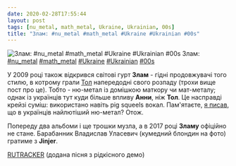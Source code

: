 ```yaml
---
date: 2020-02-28T17:55:44
layout: post
tags: [nu_metal, math_metal, Ukraine, Ukrainian, 00s]
title: "Злам: #nu_metal #math_metal #Ukraine #Ukrainian #00s"
---
```

![Злам: #nu_metal #math_metal #Ukraine #Ukrainian #00s](/assets/photos/photo_907@28-02-2020_17-55-44.jpg)
Злам: [#nu_metal](/tags/#nu_metal) [#math_metal](/tags/#math_metal) [#Ukraine](/tags/#Ukraine) [#Ukrainian](/tags/#Ukrainian) [#00s](/tags/#00s)

У 2009 році також відкрився світові гурт **Злам** - гідні продовжувачі того стилю, в котрому грали [Тол](https://t.me/vast_space_unexplored/3453) напередодні свого розпаду (трохи вище пост про це). Тобто - ню-метал із домішкою маткору чи мат-металу; однак із українців тут куди більше впливу **Анни**, ніж **Тол**. Це насправді крейзі суміш: використано навіть pig squeels вокал. Пам&#39;ятаєте, [я писав](https://t.me/vast_space_unexplored/3453), що в українців найлютіший ню-метал? Отож.

Попереду два альбоми і ще трошки музла, а в 2017 році **Зламу** офіційно не стане. Барабанник Владислав Уласевич (кумедний блондин на фото) гратиме з **Jinjer**.

[RUTRACKER](https://rutracker.org/forum/viewtopic.php?t=4769447) (додана пісня з рідкісного демо)
